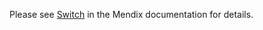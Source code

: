 Please see [Switch](https://docs.mendix.com/appstore/widgets/switch) in the Mendix documentation for details.
